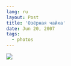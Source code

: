 ```yaml
---
lang: ru
layout: Post
title: 'Озёрная чайка'
date: Jun 20, 2007
tags:
  - photos
---
```


![](/images/blog/Sapegin-Artem-20D-2007-05-26-350-5080.jpg)
